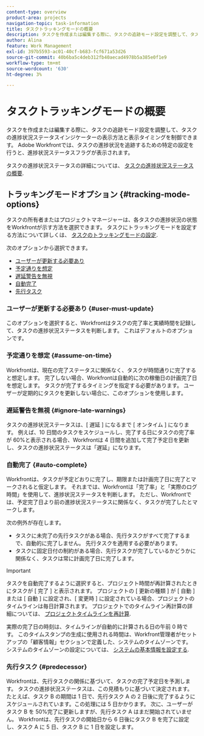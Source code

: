 ```yaml
---
content-type: overview
product-area: projects
navigation-topic: task-information
title: タスクトラッキングモードの概要
description: タスクを作成または編集する際に、タスクの追跡モード設定を調整して、タスクの進捗状況ステータスインジケーターの表示方法と表示タイミングを制御できます。 Adobe Workfrontでは、タスクの進捗状況を追跡するための特定の設定を行うと、進捗状況ステータスフラグが表示されます。
author: Alina
feature: Work Management
exl-id: 397b5593-ac01-40cf-b683-fcf671a53d26
source-git-commit: 40b6ba5c4deb312fb40aecad4978b5a385e0f1e9
workflow-type: tm+mt
source-wordcount: '630'
ht-degree: 3%

---
```


# タスクトラッキングモードの概要

タスクを作成または編集する際に、タスクの追跡モード設定を調整して、タスクの進捗状況ステータスインジケーターの表示方法と表示タイミングを制御できます。 Adobe Workfrontでは、タスクの進捗状況を追跡するための特定の設定を行うと、進捗状況ステータスフラグが表示されます。

タスクの進捗状況ステータスの詳細については、 [タスクの進捗状況ステータスの概要](../../../manage-work/tasks/task-information/task-progress-status.md).

<!--
<div data-mc-conditions="QuicksilverOrClassic.Draft mode">
<h2>Set Tracking Mode for tasks</h2>
<p>(NOTE: drafted, because we created a new article and linked it below. Left this article as a "Overview" article only.) </p>
<p>To set the tracking mode:</p>
<ol>
<li value="1">Go to the task you want to set the tracking mode for.</li>
<li value="2"> <p data-mc-conditions="QuicksilverOrClassic.Quicksilver">Click the <strong>More</strong> icon <img src="assets/qs-more-icon-on-an-object.png">next to the name of the task, then click&nbsp;<strong>Edit</strong>.</p> <p>The Edit Task dialog box opens. </p> </li>
<li value="3"> <p>In the&nbsp;<strong>Settings</strong> section, use the&nbsp;<strong>Tracking Mode</strong> drop-down menu to select the Tracking Mode for the task.</p> <p>For more information about the tracking mode options, see the <a href="#tracking-mode-options" class="MCXref xref" xrefformat="{para}">Tracking Mode options</a> section in this article. </p> </li>
<li value="4">Click&nbsp;<strong>Save Changes.</strong></li>
</ol>
</div>
-->

## トラッキングモードオプション {#tracking-mode-options}

タスクの所有者またはプロジェクトマネージャーは、各タスクの進捗状況の状態をWorkfrontが示す方法を選択できます。 タスクにトラッキングモードを設定する方法について詳しくは、 [タスクのトラッキングモードの設定](../../../manage-work/tasks/task-information/set-tracking-mode-for-tasks.md).

次のオプションから選択できます。

* [ユーザーが更新する必要あり](#user-must-update)
* [予定通りを想定](#assume-on-time)
* [遅延警告を無視](#ignore-late-warnings)
* [自動完了](#auto-complete)
* [先行タスク](#predecessor)

### ユーザーが更新する必要あり {#user-must-update}

このオプションを選択すると、Workfrontはタスクの完了率と実績時間を記録して、タスクの進捗状況ステータスを判断します。 これはデフォルトのオプションです。

### 予定通りを想定 {#assume-on-time}

Workfrontは、現在の完了ステータスに関係なく、タスクが時間通りに完了すると想定します。 完了しない場合、Workfrontは自動的に次の稼働日の計画完了日を想定します。 タスクが完了するタイミングを指定する必要があります。 ユーザーが定期的にタスクを更新しない場合に、このオプションを使用します。

### 遅延警告を無視 {#ignore-late-warnings}

タスクの進捗状況ステータスは、[ 遅延 ] になるまで [ オンタイム ] になります。 例えば、10 日間のタスクをスケジュールし、完了する日にタスクの完了率が 60%と表示される場合、Workfrontは 4 日間を追加して完了予定日を更新し、タスクの進捗状況ステータスは「遅延」になります。

### 自動完了 {#auto-complete}

Workfrontは、タスクが予定どおりに完了し、期限または計画完了日に完了とマークされると仮定します。 それまでは、Workfrontは「完了率」と「実際のログ時間」を使用して、進捗状況ステータスを判断します。 ただし、Workfrontでは、予定完了日より前の進捗状況ステータスに関係なく、タスクが完了したとマークします。

次の例外が存在します。

* タスクに未完了の先行タスクがある場合、先行タスクがすべて完了するまで、自動的に完了しません。 先行タスクを適用する必要があります。
* タスクに固定日付の制約がある場合、先行タスクが完了しているかどうかに関係なく、タスクは常に計画完了日に完了します。

>[!IMPORTANT]
>
>タスクを自動完了するように選択すると、プロジェクト時間が再計算されたときにタスクが [ 完了 ] と表示されます。 プロジェクトの [ 更新の種類 ] が [ 自動 ] または [ 自動 ] に設定され、[ 変更時 ] に設定されている場合、プロジェクトのタイムラインは毎日計算されます。 プロジェクトでのタイムライン再計算の詳細については、 [プロジェクトタイムラインを再計算](../../../manage-work/projects/manage-projects/recalculate-project-timeline.md).
>
>実際の完了日の時刻は、タイムラインが自動的に計算される日の午前 0 時です。 このタイムスタンプの生成に使用される時間は、Workfront管理者がセットアップの「顧客情報」セクションで定義した、システムのタイムゾーンです。 システムのタイムゾーンの設定については、 [システムの基本情報を設定する](../../../administration-and-setup/get-started-wf-administration/configure-basic-info.md).

### 先行タスク {#predecessor}

Workfrontは、先行タスクの関係に基づいて、タスクの完了予定日を予測します。 タスクの進捗状況ステータスは、この見積もりに基づいて決定されます。 たとえば、タスク B の期間は 1 日で、先行タスク A の 2 日後に完了するようにスケジュールされています。この処理には 5 日かかります。 次に、ユーザーがタスク B を 50%完了に更新しますが、先行タスク A はまだ開始されていません。 Workfrontは、先行タスクの開始日から 6 日後にタスク B を完了に設定し、タスク A に 5 日、タスク B に 1 日を設定します。
